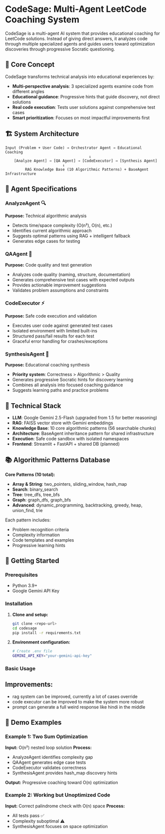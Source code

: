# CodeSage: Multi-Agent LeetCode Coaching System

CodeSage is a multi-agent AI system that provides educational coaching for LeetCode solutions. Instead of giving direct answers, it analyzes code through multiple specialized agents and guides users toward optimization discoveries through progressive Socratic questioning.

## 🎯 Core Concept

CodeSage transforms technical analysis into educational experiences by:
- **Multi-perspective analysis**: 3 specialized agents examine code from different angles
- **Educational guidance**: Progressive hints that guide discovery, not direct solutions
- **Real code execution**: Tests user solutions against comprehensive test cases
- **Smart prioritization**: Focuses on most impactful improvements first

## 🏗️ System Architecture

```
Input (Problem + User Code) → Orchestrator Agent → Educational Coaching
                                      ↓
    [Analyze Agent] → [QA Agent] → [CodeExecutor] → [Synthesis Agent]
                          ↓
         RAG Knowledge Base (10 Algorithmic Patterns) + BaseAgent Infrastructure
```

## 🤖 Agent Specifications

### **AnalyzeAgent** 🔍
**Purpose:** Technical algorithmic analysis
- Detects time/space complexity (O(n²), O(n), etc.)
- Identifies current algorithmic approach
- Suggests optimal patterns using RAG + intelligent fallback
- Generates edge cases for testing

### **QAAgent** 🧹  
**Purpose:** Code quality and test generation
- Analyzes code quality (naming, structure, documentation)
- Generates comprehensive test cases with expected outputs
- Provides actionable improvement suggestions
- Validates problem assumptions and constraints

### **CodeExecutor** ⚡
**Purpose:** Safe code execution and validation
- Executes user code against generated test cases
- Isolated environment with limited built-ins
- Structured pass/fail results for each test
- Graceful error handling for crashes/exceptions

### **SynthesisAgent** 🎯
**Purpose:** Educational coaching synthesis
- **Priority system**: Correctness > Algorithmic > Quality
- Generates progressive Socratic hints for discovery learning
- Combines all analysis into focused coaching guidance
- Suggests learning paths and practice problems

## 🧠 Technical Stack

- **LLM**: Google Gemini 2.5-Flash (upgraded from 1.5 for better reasoning)
- **RAG**: FAISS vector store with Gemini embeddings
- **Knowledge Base**: 10 core algorithmic patterns (56 searchable chunks)
- **Architecture**: BaseAgent inheritance pattern for shared infrastructure
- **Execution**: Safe code sandbox with isolated namespaces
- **Frontend**: Streamlit + FastAPI + shared DB (planned)

## 📚 Algorithmic Patterns Database

**Core Patterns (10 total):**
- **Array & String**: two_pointers, sliding_window, hash_map
- **Search**: binary_search
- **Tree**: tree_dfs, tree_bfs  
- **Graph**: graph_dfs, graph_bfs
- **Advanced**: dynamic_programming, backtracking, greedy, heap, union_find, trie

Each pattern includes:
- Problem recognition criteria
- Complexity information
- Code templates and examples
- Progressive learning hints

## 🚀 Getting Started

### Prerequisites
- Python 3.9+
- Google Gemini API Key

### Installation

1. **Clone and setup:**
   ```bash
   git clone <repo-url>
   cd codesage
   pip install -r requirements.txt
   ```

2. **Environment configuration:**
   ```bash
   # Create .env file
   GEMINI_API_KEY="your-gemini-api-key"
   ```

### Basic Usage
<fill in later>

## Improvements:
- rag system can be improved, currently a lot of cases override
- code executor can be improved to make the system more robust
- prompt can generate a full weird response like hindi in the middle

## 🎪 Demo Examples

### Example 1: Two Sum Optimization
**Input:** O(n²) nested loop solution
**Process:** 
- AnalyzeAgent identifies complexity gap
- QAAgent generates edge case tests  
- CodeExecutor validates correctness
- SynthesisAgent provides hash_map discovery hints

**Output:** Progressive coaching toward O(n) optimization

### Example 2: Working but Unoptimized Code
**Input:** Correct palindrome check with O(n) space
**Process:**
- All tests pass ✅
- Complexity suboptimal ⚠️  
- SynthesisAgent focuses on space optimization
